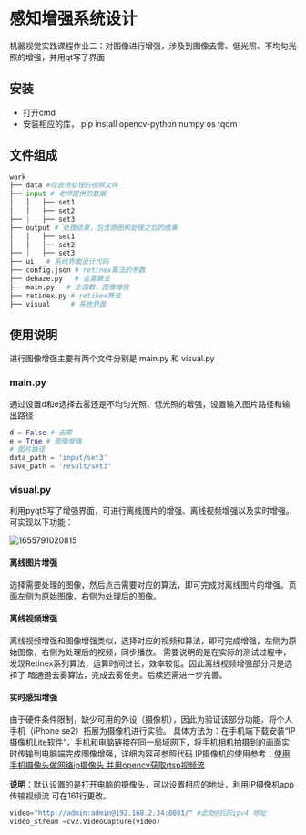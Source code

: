 
# 感知增强系统设计
机器视觉实践课程作业二：对图像进行增强，涉及到图像去雾、低光照、不均匀光照的增强，并用qt写了界面

## 安装

* 打开cmd
* 安装相应的库，
  pip install opencv-python numpy os tqdm

## 文件组成

```python
work
├── data #存放待处理的视频文件
├── input # 老师提供的数据
│   │   ├── set1
│   │   ├── set2
├── |   ├── set3
├── output # 处理结果，包含原图和处理之后的结果
│   │   ├── set1
│   │   ├── set2
├── |   ├── set3
├── ui   # 系统界面设计代码
├── config.json # retinex算法的参数
├── dehaze.py   # 去雾算法
├── main.py   # 主函数，图像增强
├── retinex.py # retinex算法
├── visual     # 系统界面
```

## 使用说明

进行图像增强主要有两个文件分别是 main.py 和 visual.py

### **main.py**

通过设置d和e选择去雾还是不均匀光照、低光照的增强，设置输入图片路径和输出路径

```python
d = False # 去雾
e = True # 图像增强
# 图片路径
data_path = 'input/set3'
save_path = 'result/set3'
```

### **visual.py**

利用pyqt5写了增强界面，可进行离线图片的增强、离线视频增强以及实时增强。可实现以下功能：

![1655791020815](./1655791020815.png)

#### 离线图片增强

选择需要处理的图像，然后点击需要对应的算法，即可完成对离线图片的增强。页面左侧为原始图像，右侧为处理后的图像。

#### 离线视频增强

离线视频增强和图像增强类似，选择对应的视频和算法，即可完成增强，左侧为原始图像，右侧为处理后的视频，同步播放。
需要说明的是在实际的测试过程中，发现Retinex系列算法，运算时间过长，效率较低。因此离线视频增强部分只是选择了
暗通道去雾算法，完成去雾任务。后续还需进一步完善。

#### 实时感知增强

由于硬件条件限制，缺少可用的外设（摄像机），因此为验证该部分功能，将个人手机（iPhone se2）拓展为摄像机进行实验。
具体方法为：在手机端下载安装“IP摄像机Lite软件”，手机和电脑链接在同一局域网下，将手机相机拍摄到的画面实时传输到电脑端完成图像增强，详细内容可参照代码
IP摄像机的使用参考：[使用手机摄像头做网络ip摄像头 并用opencv获取rtsp视频流](https://blog.csdn.net/xiaoqiang_007_/article/details/106578900)

**说明**：默认设置的是打开电脑的摄像头，可以设置相应的地址，利用IP摄像机app传输视频流
可在161行更改。

```python
video="http://admin:admin@192.168.2.34:8081/" #此处@后的ipv4 地址
video_stream =cv2.VideoCapture(video)
```
